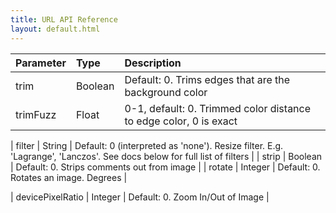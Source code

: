 ```yaml
---
title: URL API Reference
layout: default.html
---
```


| Parameter     | Type          | Description |
| :------------ | :------------ | :---------- |
| trim | Boolean | Default: 0. Trims edges that are the background color |
| trimFuzz | Float | 0-1, default: 0. Trimmed color distance to edge color, 0 is exact |

| filter | String | Default: 0 (interpreted as 'none'). Resize filter. E.g. 'Lagrange', 'Lanczos'. See docs below for full list of filters |
| strip | Boolean | Default: 0. Strips comments out from image |
| rotate | Integer | Default: 0. Rotates an image. Degrees |

| devicePixelRatio | Integer | Default: 0. Zoom In/Out of Image |

